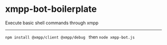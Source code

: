 # xmpp-bot-boilerplate
Execute basic shell commands through xmpp 

---

`npm install @xmpp/client @xmpp/debug ` then
`node xmpp-bot.js`
